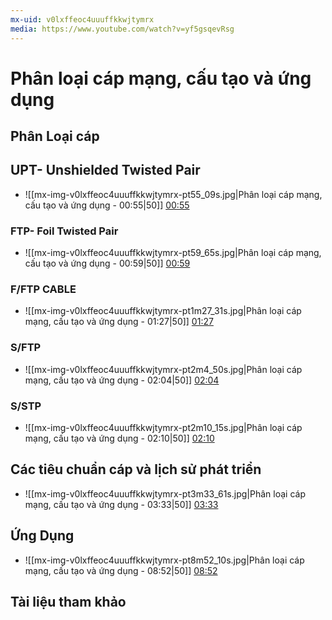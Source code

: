 ```yaml
---
mx-uid: v0lxffeoc4uuuffkkwjtymrx
media: https://www.youtube.com/watch?v=yf5gsqevRsg
---
```

# Phân loại cáp mạng, cấu tạo và ứng dụng

## Phân Loại cáp

## UPT- Unshielded Twisted Pair

- ![[mx-img-v0lxffeoc4uuuffkkwjtymrx-pt55_09s.jpg|Phân loại cáp mạng, cấu tạo và ứng dụng - 00:55|50]] [00:55](https://www.youtube.com/watch?v=yf5gsqevRsg#t=00:55.09) 

### FTP- Foil Twisted Pair


- ![[mx-img-v0lxffeoc4uuuffkkwjtymrx-pt59_65s.jpg|Phân loại cáp mạng, cấu tạo và ứng dụng - 00:59|50]] [00:59](https://www.youtube.com/watch?v=yf5gsqevRsg#t=00:59.65) 

### F/FTP CABLE


- ![[mx-img-v0lxffeoc4uuuffkkwjtymrx-pt1m27_31s.jpg|Phân loại cáp mạng, cấu tạo và ứng dụng - 01:27|50]] [01:27](https://www.youtube.com/watch?v=yf5gsqevRsg#t=01:27.31) 

### S/FTP 


- ![[mx-img-v0lxffeoc4uuuffkkwjtymrx-pt2m4_50s.jpg|Phân loại cáp mạng, cấu tạo và ứng dụng - 02:04|50]] [02:04](https://www.youtube.com/watch?v=yf5gsqevRsg#t=02:04.50) 
### S/STP 


- ![[mx-img-v0lxffeoc4uuuffkkwjtymrx-pt2m10_15s.jpg|Phân loại cáp mạng, cấu tạo và ứng dụng - 02:10|50]] [02:10](https://www.youtube.com/watch?v=yf5gsqevRsg#t=02:10.15) 
## Các tiêu chuẩn cáp và lịch sử phát triển


- ![[mx-img-v0lxffeoc4uuuffkkwjtymrx-pt3m33_61s.jpg|Phân loại cáp mạng, cấu tạo và ứng dụng - 03:33|50]] [03:33](https://www.youtube.com/watch?v=yf5gsqevRsg#t=03:33.61) 

## Ứng Dụng


- ![[mx-img-v0lxffeoc4uuuffkkwjtymrx-pt8m52_10s.jpg|Phân loại cáp mạng, cấu tạo và ứng dụng - 08:52|50]] [08:52](https://www.youtube.com/watch?v=yf5gsqevRsg#t=08:52.10) 

## Tài liệu tham khảo